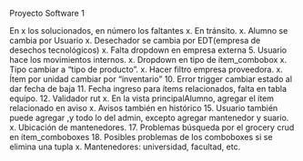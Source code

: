 Proyecto Software 1

En x los solucionados, en número los faltantes
x.	En tránsito.
x.	Alumno se cambia por Usuario
x.	Desechador se cambia por  EDT(empresa de desechos tecnológicos)
x.	Falta dropdown en empresa externa
5.	Usuario hace los movimientos internos.
x.	Dropdown en tipo de ítem_combobox
x.	Tipo cambiar a “tipo de producto”.
x.	Hacer filtro empresa proveedora.
x.	Ítem por unidad cambiar por “inventario”
10.	Error trigger cambiar estado al dar fecha de baja
11.	Fecha ingreso para ítems relacionados, falta en tabla equipo.
12.	Validador rut
x.	En la vista principalAlumno, agregar el ítem relacionado en aviso
x.	Avisos también en histórico
15.	Usuario también puede agregar ,y todo lo del admin, excepto agregar mantenedor y suario.
x.	Ubicación de mantenedores.
17.	Problemas búsqueda por el grocery crud en ítem_comboboxes
18.	Posibles problemas de los comboboxes si se elimina una tupla
x.	Mantenedores: universidad, facultad, etc.